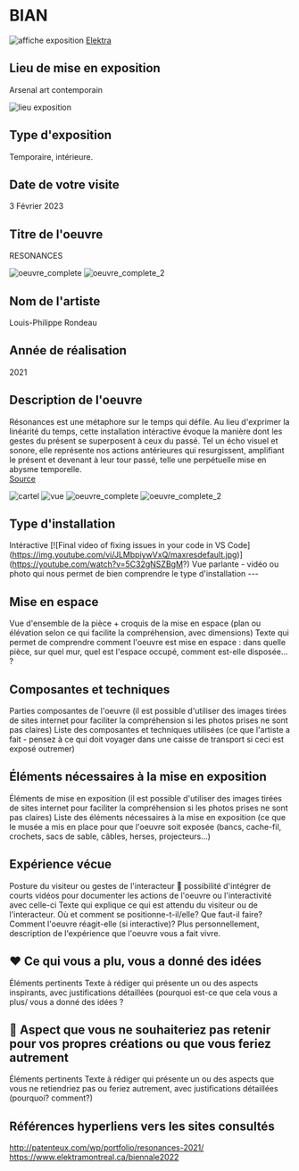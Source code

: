 # BIAN

![affiche exposition](médias/20230217_affiche_exposition.png)
[Elektra](https://www.elektramontreal.ca/biennale2022)

## Lieu de mise en exposition
Arsenal art contemporain

![lieu exposition](médias/20230203_lieu_exposition.PNG)

## Type d'exposition 
Temporaire, intérieure.	

## Date de votre visite		
3 Février 2023

## Titre de l'oeuvre
RESONANCES

![oeuvre_complete](médias/20230203_espace_complet.png)
![oeuvre_complete_2](médias/20230203_espace_01.png)

## Nom de l'artiste
Louis-Philippe Rondeau

## Année de réalisation
2021

## Description de l'oeuvre	
Résonances est une métaphore sur le temps qui défile. Au lieu d'exprimer la linéarité du temps, cette installation intéractive évoque la manière dont les gestes du présent se superposent à ceux du passé. Tel un écho visuel et sonore, elle représente nos actions antérieures qui resurgissent, amplifiant le présent et devenant à leur tour passé, telle une perpétuelle mise en abysme temporelle.    
[Source](médias/20230203_cartel.png)

![cartel](médias/20230203_cartel.png)
![vue](médias/20230203_portail_complet.png)
![oeuvre_complete](médias/20230203_espace_complet.png)
![oeuvre_complete_2](médias/20230203_espace_01.png)


## Type d'installation
Intéractive
[![Final video of fixing issues in your code in VS Code]
(https://img.youtube.com/vi/JLMbpiywVxQ/maxresdefault.jpg)]
(https://youtube.com/watch?v=5C32gNSZBgM?)
Vue parlante - vidéo ou photo qui nous permet de bien comprendre le type d'installation	---

## Mise en espace	
Vue d'ensemble de la pièce + croquis de la mise en espace (plan ou élévation selon ce qui facilite la compréhension, avec dimensions)	Texte qui permet de comprendre comment l'oeuvre est mise en espace : dans quelle pièce, sur quel mur, quel est l'espace occupé, comment est-elle disposée... ?

## Composantes et techniques	
Parties composantes de l'oeuvre (il est possible d'utiliser des images tirées de sites internet pour faciliter la compréhension si les photos prises ne sont pas claires)	Liste des composantes et techniques utilisées (ce que l'artiste a fait - pensez à ce qui doit voyager dans une caisse de transport si ceci est exposé outremer)

## Éléments nécessaires à la mise en exposition
Éléments de mise en exposition (il est possible d'utiliser des images tirées de sites internet pour faciliter la compréhension si les photos prises ne sont pas claires)	Liste des éléments nécessaires à la mise en exposition (ce que le musée a mis en place pour que l'oeuvre soit exposée (bancs, cache-fil, crochets, sacs de sable, câbles, herses, projecteurs...)

## Expérience vécue
Posture du visiteur ou gestes de l'interacteur 🎥 possibilité d'intégrer de courts vidéos pour documenter les actions de l'oeuvre ou l'interactivité avec celle-ci	Texte qui explique ce qui est attendu du visiteur ou de l'interacteur. Où et comment se positionne-t-il/elle? Que faut-il faire? Comment l'oeuvre réagit-elle (si interactive)? Plus personnellement, description de l'expérience que l'oeuvre vous a fait vivre.

## ❤️ Ce qui vous a plu, vous a donné des idées
Éléments pertinents	Texte à rédiger qui présente un ou des aspects inspirants, avec justifications détaillées (pourquoi est-ce que cela vous a plus/ vous a donné des idées ?

## 🤔 Aspect que vous ne souhaiteriez pas retenir pour vos propres créations ou que vous feriez autrement
Éléments pertinents	Texte à rédiger qui présente un ou des aspects que vous ne retiendriez pas ou feriez autrement, avec justifications détaillées (pourquoi? comment?)

## Références		hyperliens vers les sites consultés
http://patenteux.com/wp/portfolio/resonances-2021/
https://www.elektramontreal.ca/biennale2022
